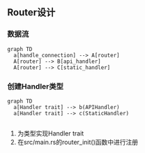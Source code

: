 ## Router设计
### 数据流
```mermaid
graph TD
  a[handle_connection] --> A[router]
  A[router] --> B[api_handler]
  A[router] --> C[static_handler]
```

### 创建Handler类型

```mermaid
graph TD
  a[Handler trait] --> b(APIHandler)
  a[Handler trait] --> c(StaticHandler)
  
```
1. 为类型实现Handler trait
2. 在src/main.rs的router_init()函数中进行注册